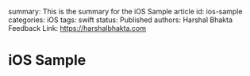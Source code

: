 summary: This is the summary for the iOS Sample article
id: ios-sample
categories: iOS
tags: swift
status: Published
authors: Harshal Bhakta
Feedback Link: https://harshalbhakta.com

# iOS Sample